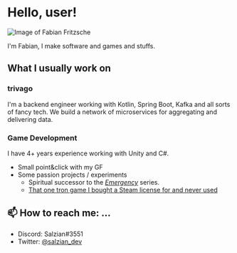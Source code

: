 # Hello, user!

![Image of Fabian Fritzsche](https://avatars.githubusercontent.com/u/23481219?s=128)

I'm Fabian, I make software and games and stuffs.

## What I usually work on

### trivago

I'm a backend engineer working with Kotlin, Spring Boot, Kafka and all sorts of fancy tech. We build a network of microservices for aggregating and delivering data.

### Game Development

I have 4+ years experience working with Unity and C#.

- Small point&click with my GF
- Some passion projects / experiments
  - Spiritual successor to the [_Emergency_](https://en.wikipedia.org/wiki/Emergency_(video_game_series)) series.
  - [That one tron game I bought a Steam license for and never used](https://salzian.itch.io/lazerena)

## 📫 How to reach me: ...

  - Discord: Salzian#3551
  - Twitter: [@salzian_dev](https://twitter.com/salzian_dev)
